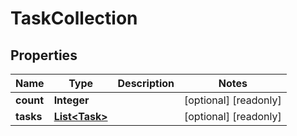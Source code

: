 

# TaskCollection

## Properties

Name | Type | Description | Notes
------------ | ------------- | ------------- | -------------
**count** | **Integer** |  |  [optional] [readonly]
**tasks** | [**List&lt;Task&gt;**](Task.md) |  |  [optional] [readonly]



